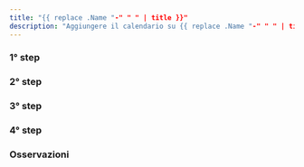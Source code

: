 ```yaml
---
title: "{{ replace .Name "-" " " | title }}"
description: "Aggiungere il calendario su {{ replace .Name "-" " " | title }}"
---
```


### 1° step

### 2° step

### 3° step

### 4° step

### Osservazioni